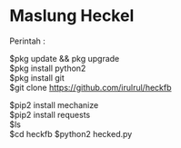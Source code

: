 # Maslung Heckel
Perintah :

$pkg update &amp;&amp; pkg upgrade  
$pkg install python2  
$pkg install git  
$git clone https://github.com/irulrul/heckfb

$pip2 install mechanize  
$pip2 install requests  
$ls  
$cd  heckfb
$python2 hecked.py













